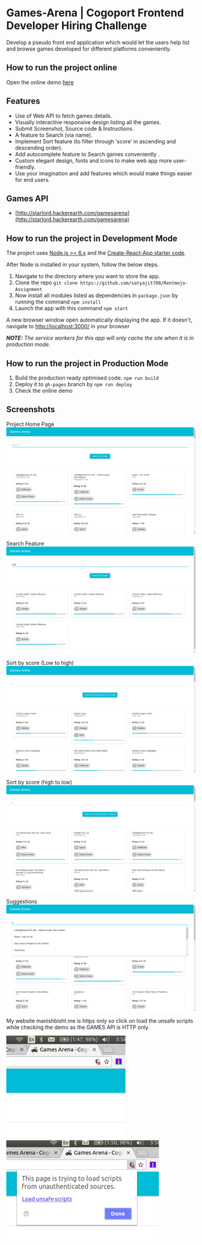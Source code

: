 # Games-Arena | Cogoport Frontend Developer Hiring Challenge
Develop a pseudo front end application which would let the users help list and browse games developed for different platforms conveniently.

## How to run the project online
Open the online demo [here](https://manishbisht.github.io/Games-Arena)

## Features

- Use of Web API to fetch games details.
- Visually interactive responsive design listing all the games.
- Submit Screenshot, Source code & Instructions.
- A feature to Search (via name).
- Implement Sort feature (to filter through ‘score’ in ascending and descending order).
- Add autocomplete feature to Search games conveniently .
- Custom elegant design, fonts and icons to make web app more user-friendly.
- Use your imagination and add features which would make things easier for end users.

## Games API

- [http://starlord.hackerearth.com/gamesarena](http://starlord.hackerearth.com/gamesarena)

## How to run the project in Development Mode
The project uses [Node.js >= 6.x](https://nodejs.org/en/) and the [Create-React-App starter code](https://github.com/facebookincubator/create-react-app).

After Node is installed in your system, follow the below steps.

1. Navigate to the directory where you want to store the app.
2. Clone the repo `git clone https://github.com/satyajit708/Rentmojo-Assignment `
3. Now install all modules listed as dependencies in `package.json` by running the command `npm install`
4. Launch the app with this command `npm start`

A new browser window open automatically displaying the app.  If it doesn't, navigate to [http://localhost:3000/](http://localhost:3000/) in your browser

***NOTE:*** *The service workers for this app will only cache the site when it is in production mode.*

## How to run the project in Production Mode

1. Build the production ready optimised code. `npm run build`
2. Deploy it to `gh-pages` branch by `npm run deploy`
3. Check the online demo 

## Screenshots
Project Home Page
![HomePage](screenshots/1.png)

Search Feature
![Search](screenshots/2.png)

Sort by score (Low to high)
![Sort by score (Low to high)](screenshots/3.png)

Sort by score (high to low)
![Sort by score (high to low)](screenshots/4.png)

Suggestions
![Suggestions](screenshots/5.png)

My website manishbisht.me is https only so click on load the unsafe scripts while checking the demo as the GAMES API is HTTP only.

![Error0](screenshots/6.png)
![Error1](screenshots/7.png)
